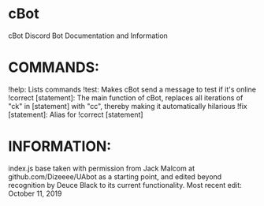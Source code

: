 # cBot
cBot Discord Bot Documentation and Information

# COMMANDS:
!help: Lists commands
!test: Makes cBot send a message to test if it's online
!correct [statement]: The main function of cBot, replaces all iterations of "ck" in [statement] with "cc",
                      thereby making it automatically hilarious
!fix [statement]: Alias for !correct [statement]

# INFORMATION:
index.js base taken with permission from Jack Malcom at github.com/Dizeeee/UAbot as a starting point, and
edited beyond recognition by Deuce Black to its current functionality.
Most recent edit: October 11, 2019
